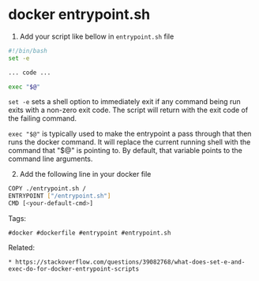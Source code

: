 # docker entrypoint.sh

1. Add your script like bellow in ```entrypoint.sh``` file

```bash
#!/bin/bash
set -e

... code ...

exec "$@"
```

```set -e``` sets a shell option to immediately exit if any command
being run exits with a non-zero exit code. The script will return with
the exit code of the failing command.

```exec "$@"``` is typically used to make the entrypoint a pass through
that then runs the docker command. It will replace the current running
shell with the command that "$@" is pointing to. By default, that
variable points to the command line arguments.

2. Add the following line in your docker file
```bash
COPY ./entrypoint.sh /
ENTRYPOINT ["/entrypoint.sh"]
CMD [<your-default-cmd>]
```

Tags:
```
#docker #dockerfile #entrypoint #entrypoint.sh
```

Related:
```
* https://stackoverflow.com/questions/39082768/what-does-set-e-and-exec-do-for-docker-entrypoint-scripts
```
